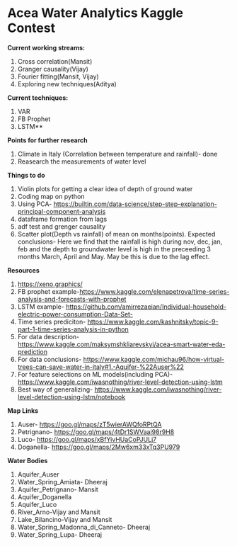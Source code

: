 # Acea Water Analytics Kaggle Contest

**Current working streams:**
1.  Cross correlation(Mansit)
1.  Granger causality(Vijay)
1.  Fourier fitting(Mansit, Vijay)
1.  Exploring new techniques(Aditya)

**Current techniques:**
1.  VAR
1.  FB Prophet 
1.  LSTM**

**Points for further research**
1. Climate in Italy (Correlation between temperature and rainfall)- done
1. Reasearch the measurements of water level 

**Things to do**
1.  Violin plots for getting a clear idea of depth of ground water
1.  Coding map on python
1.  Using PCA- https://builtin.com/data-science/step-step-explanation-principal-component-analysis
1.  dataframe formation from lags
1.  adf test and grenger causality
1.  Scatter plot(Depth vs rainfall) of mean on months(points).   Expected conclusions- Here we find that the rainfall is high during nov, dec, jan, feb and the depth to groundwater level is high in the preceeding 3 months March, April and May. May be this is due to the lag effect.

**Resources**
1.  https://xeno.graphics/
1.  FB prophet example-https://www.kaggle.com/elenapetrova/time-series-analysis-and-forecasts-with-prophet
1.  LSTM example- https://github.com/amirrezaeian/Individual-household-electric-power-consumption-Data-Set-
1.  Time series prediciton- https://www.kaggle.com/kashnitsky/topic-9-part-1-time-series-analysis-in-python
1.  For data description- https://www.kaggle.com/maksymshkliarevskyi/acea-smart-water-eda-prediction
1.  For data conclusions- https://www.kaggle.com/michau96/how-virtual-trees-can-save-water-in-italy#1.-Aquifer-%22Auser%22
1.  For feature selections on ML models(including PCA)- https://www.kaggle.com/iwasnothing/river-level-detection-using-lstm
1.  Best way of generalizing- https://www.kaggle.com/iwasnothing/river-level-detection-using-lstm/notebook

**Map Links**
1.  Auser- https://goo.gl/maps/zT5wierAWQfoRPtQA
1.  Petrignano- https://goo.gl/maps/4tDr1SWVaai98r9H8
1.  Luco- https://goo.gl/maps/xBfYivHUaCoPJULj7
1.  Doganella- https://goo.gl/maps/2Mw6xm33xTq3PU979

**Water Bodies**
1.  Aquifer_Auser
1.  Water_Spring_Amiata- Dheeraj
1.  Aquifer_Petrignano- Mansit
1.  Aquifer_Doganella
1.  Aquifer_Luco 
1.  River_Arno-Vijay and Mansit
1.  Lake_Bilancino-Vijay and Mansit
1.  Water_Spring_Madonna_di_Canneto- Dheeraj
1.  Water_Spring_Lupa- Dheeraj
